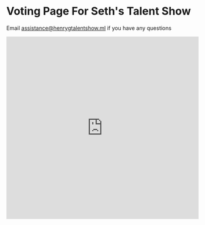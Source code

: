 # Voting Page For Seth's Talent Show #
Email assistance@henrygtalentshow.ml if you have any questions
<iframe width="640px" height="480px" src="https://www.surveymonkey.co.uk/r/6F6GMWN" frameborder="0" marginwidth="0" marginheight="0" style="border: none; max-width:100%; max-height:100vh" allowfullscreen webkitallowfullscreen mozallowfullscreen msallowfullscreen> </iframe>
<script src="https://challenges.cloudflare.com/turnstile/v0/api.js" async defer></script>
